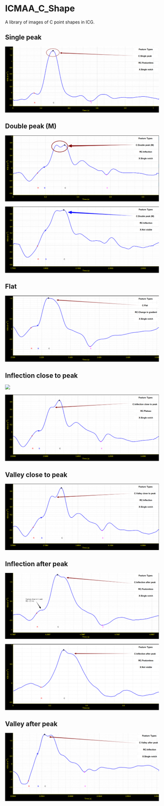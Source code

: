 # ICMAA_C_Shape
A library of images of C point shapes in ICG.

## Single peak
![](Single_peak.png)

## Double peak (M)
![](Double_peak.png)

![](Double_peak_1.png)

## Flat
![](Flat.png)

## Inflection close to peak
![](Inflection_close_to_peak.png)

![](Inflection_close_to_peak_2.png)


## Valley close to peak
![](Valley_close_to_peak.png)

## Inflection after peak
![](Inflection_after_peak.png)

![](Inflection_after_peak_2.png)

## Valley after peak
![](Valley_after_peak.png)
